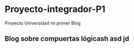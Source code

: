 # Proyecto-integrador-P1
Proyecto Universidad mi primer Blog


## Blog sobre compuertas lógicash asd jd

